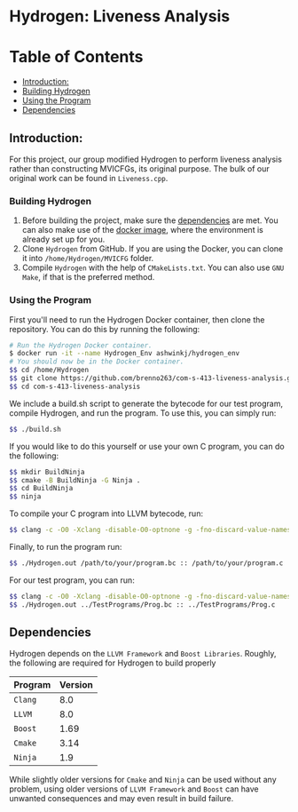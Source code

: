 # Hydrogen: Liveness Analysis

Table of Contents
=================

* [Introduction:](#introduction)
* [Building Hydrogen](#building-hydrogen)
* [Using the Program](#using-the-program)
* [Dependencies](#dependencies)

## Introduction:
For this project, our group modified Hydrogen to perform liveness analysis rather than constructing MVICFGs, its original purpose. The bulk of our original work can be found in `Liveness.cpp`.

### Building Hydrogen
1) Before building the project, make sure the [dependencies](#dependencies) are met. You can also make use of the
 [docker image](https://hub.docker.com/r/ashwinkj/hydrogen_env), where the environment is already set up for you.
2) Clone `Hydrogen` from GitHub. If you are using the Docker, you can clone it into `/home/Hydrogen/MVICFG` folder.
3) Compile `Hydrogen` with the help of `CMakeLists.txt`. You can also use `GNU Make`, if that is the preferred method.

### Using the Program
First you'll need to run the Hydrogen Docker container, then clone the repository. You can do this by running the following:
```sh
# Run the Hydrogen Docker container.
$ docker run -it --name Hydrogen_Env ashwinkj/hydrogen_env
# You should now be in the Docker container.
$$ cd /home/Hydrogen
$$ git clone https://github.com/brenno263/com-s-413-liveness-analysis.git
$$ cd com-s-413-liveness-analysis
```
We include a build.sh script to generate the bytecode for our test program, compile Hydrogen, and run the program. To use this, you can simply run:
```sh
$$ ./build.sh
```
If you would like to do this yourself or use your own C program, you can do the following:
```sh
$$ mkdir BuildNinja
$$ cmake -B BuildNinja -G Ninja .
$$ cd BuildNinja
$$ ninja
```
To compile your C program into LLVM bytecode, run:
```sh
$$ clang -c -O0 -Xclang -disable-O0-optnone -g -fno-discard-value-names -emit-llvm -S /path/to/your/program.c -o /path/to/your/program.bc
```
Finally, to run the program run:
```sh
$$ ./Hydrogen.out /path/to/your/program.bc :: /path/to/your/program.c
```
For our test program, you can run:
```sh
$$ clang -c -O0 -Xclang -disable-O0-optnone -g -fno-discard-value-names -emit-llvm -S ../TestPrograms/Prog.c -o ../TestPrograms/Prog.bc
$$ ./Hydrogen.out ../TestPrograms/Prog.bc :: ../TestPrograms/Prog.c
```

## Dependencies
Hydrogen depends on the `LLVM Framework` and `Boost Libraries`. Roughly, the following are required for Hydrogen to
 build properly

| Program | Version |
|---------|---------|
| `Clang` | 8.0     |
| `LLVM`  | 8.0     |
| `Boost` | 1.69    |
| `Cmake` | 3.14    |
| `Ninja` | 1.9     |

While slightly older versions for `Cmake` and `Ninja` can be used without any problem, using older versions of
 `LLVM Framework` and `Boost` can have unwanted consequences and may even result in build failure.

